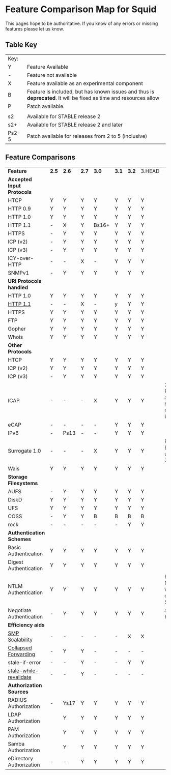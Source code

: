 # Feature Comparison Map for Squid

This pages hope to be authoritative. If you know of any errors or
missing features please let us know.

## Table Key

|       |                                                                                                                    |
| ----- | ------------------------------------------------------------------------------------------------------------------ |
| Key:  |                                                                                                                    |
| Y     | Feature Available                                                                                                  |
| \-    | Feature not available                                                                                              |
| X     | Feature available as an experimental component                                                                     |
| B     | Feature is included, but has known issues and thus is **deprecated**. It will be fixed as time and resources allow |
| P     | Patch available.                                                                                                   |
|       |                                                                                                                    |
| s2    | Available for STABLE release 2                                                                                     |
| s2+   | Available for STABLE release 2 and later                                                                           |
| Ps2-5 | Patch available for releases from 2 to 5 (inclusive)                                                               |

## Feature Comparisons

|                                                                                                                     |         |         |         |         |         |         |        |                                     |
| ------------------------------------------------------------------------------------------------------------------- | ------- | ------- | ------- | ------- | ------- | ------- | ------ | ----------------------------------- |
| **Feature**                                                                                                         | **2.5** | **2.6** | **2.7** | **3.0** | **3.1** | **3.2** | 3.HEAD |                                     |
| **Accepted Input Protocols**                                                                                        |         |         |         |         |         |         |        |                                     |
| HTCP                                                                                                                | Y       | Y       | Y       | Y       | Y       | Y       | Y      |                                     |
| HTTP 0.9                                                                                                            | Y       | Y       | Y       | Y       | Y       | Y       | Y      |                                     |
| HTTP 1.0                                                                                                            | Y       | Y       | Y       | Y       | Y       | Y       | Y      |                                     |
| HTTP 1.1                                                                                                            | \-      | X       | Y       | Bs16+   | Y       | Y       | Y      |                                     |
| HTTPS                                                                                                               | \-      | Y       | Y       | Y       | Y       | Y       | Y      |                                     |
| ICP (v2)                                                                                                            | \-      | Y       | Y       | Y       | Y       | Y       | Y      |                                     |
| ICP (v3)                                                                                                            | \-      | Y       | Y       | Y       | Y       | Y       | Y      |                                     |
| ICY-over-HTTP                                                                                                       | \-      | \-      | X       | \-      | Y       | Y       | Y      |                                     |
| SNMPv1                                                                                                              | \-      | Y       | Y       | Y       | Y       | Y       | Y      |                                     |
| **URI Protocols handled**                                                                                           |         |         |         |         |         |         |        |                                     |
| HTTP 1.0                                                                                                            | Y       | Y       | Y       | Y       | Y       | Y       | Y      |                                     |
| [HTTP 1.1](/Features/HTTP11)                             | \-      | \-      | X       | \-      | y       | Y       | Y      |                                     |
| HTTPS                                                                                                               | Y       | Y       | Y       | Y       | Y       | Y       | Y      |                                     |
| FTP                                                                                                                 | Y       | Y       | Y       | Y       | Y       | Y       | Y      |                                     |
| Gopher                                                                                                              | Y       | Y       | Y       | Y       | Y       | Y       | Y      |                                     |
| Whois                                                                                                               | Y       | Y       | Y       | Y       | Y       | Y       | Y      |                                     |
| **Other Protocols**                                                                                                 |         |         |         |         |         |         |        |                                     |
| HTCP                                                                                                                | Y       | Y       | Y       | Y       | Y       | Y       | Y      |                                     |
| ICP (v2)                                                                                                            | Y       | Y       | Y       | Y       | Y       | Y       | Y      |                                     |
| ICP (v3)                                                                                                            | \-      | Y       | Y       | Y       | Y       | Y       | Y      |                                     |
| ICAP                                                                                                                | \-      | \-      | \-      | X       | Y       | Y       | Y      | 2.6: Patch available has major bugs |
| eCAP                                                                                                                | \-      | \-      | \-      | \-      | Y       | Y       | Y      |                                     |
| IPv6                                                                                                                | \-      | Ps13    | \-      | \-      | Y       | Y       | Y      |                                     |
| Surrogate 1.0                                                                                                       | \-      | \-      | \-      | X       | Y       | Y       | Y      | Requires ESI for use in 3.0-3.1     |
| Wais                                                                                                                | Y       | Y       | Y       | Y       | Y       | Y       | Y      |                                     |
| **Storage Filesystems**                                                                                             |         |         |         |         |         |         |        |                                     |
| AUFS                                                                                                                | \-      | Y       | Y       | Y       | Y       | Y       | Y      |                                     |
| DiskD                                                                                                               | Y       | Y       | Y       | Y       | Y       | Y       | Y      |                                     |
| UFS                                                                                                                 | Y       | Y       | Y       | Y       | Y       | Y       | Y      |                                     |
| COSS                                                                                                                | \-      | Y       | Y       | B       | B       | B       | B      |                                     |
| rock                                                                                                                | \-      | \-      | \-      | \-      | \-      | Y       | Y      |                                     |
| **Authentication Schemes**                                                                                          |         |         |         |         |         |         |        |                                     |
| Basic Authentication                                                                                                | Y       | Y       | Y       | Y       | Y       | Y       | Y      |                                     |
| Digest Authentication                                                                                               | Y       | Y       | Y       | Y       | Y       | Y       | Y      |                                     |
| NTLM Authentication                                                                                                 | Y       | Y       | Y       | Y       | Y       | Y       | Y      | For full NTLMv2 we rely on Samba    |
| Negotiate Authentication                                                                                            | \-      | Y       | Y       | Y       | Y       | Y       | Y      | aka Kerberos                        |
| **Efficiency aids**                                                                                                 |         |         |         |         |         |         |        |                                     |
| [SMP Scalability](/Features/SmpScale)                    | \-      | \-      | \-      | \-      | \-      | X       | X      |                                     |
| [Collapsed Forwarding](/Features/CollapsedForwarding)    | \-      | Y       | Y       | \-      | \-      | \-      | \-     |                                     |
| stale-if-error                                                                                                      | \-      | \-      | Y       | \-      | \-      | Y       | Y      |                                     |
| [stale-while-revalidate](/Features/StaleWhileRevalidate) | \-      | \-      | Y       | \-      | \-      | \-      | \-     |                                     |
| **Authorization Sources**                                                                                           |         |         |         |         |         |         |        |                                     |
| RADIUS Authorization                                                                                                | \-      | Ys17    | Y       | Y       | Y       | Y       | Y      |                                     |
| LDAP Authorization                                                                                                  |         | Y       | Y       | Y       | Y       | Y       | Y      |                                     |
| PAM Authorization                                                                                                   |         | Y       | Y       | Y       | Y       | Y       | Y      |                                     |
| Samba Authorization                                                                                                 |         | Y       | Y       | Y       | Y       | Y       | Y      |                                     |
| eDirectory Authorization                                                                                            | \-      | \-      | Y       | Y       | Y       | Y       | Y      |                                     |
